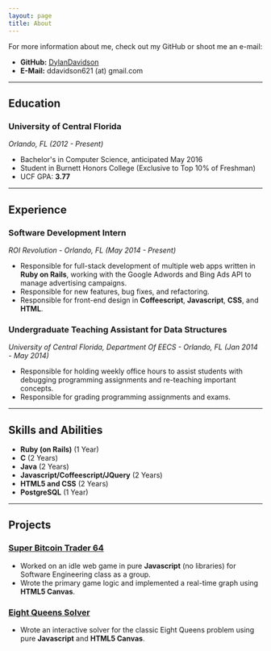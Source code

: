 ```yaml
---
layout: page
title: About
---
```


For more information about me, check out my GitHub or shoot me an e-mail:

* **GitHub:** [DylanDavidson](http://github.com/dylandavidson)
* **E-Mail:** ddavidson621 (at) gmail.com

-----

## Education

### University of Central Florida
*Orlando, FL (2012 - Present)*

* Bachelor's in Computer Science, anticipated May 2016
* Student in Burnett Honors College (Exclusive to Top 10% of Freshman)
* UCF GPA: **3.77**

-----

## Experience

### Software Development Intern
*ROI Revolution - Orlando, FL (May 2014 - Present)*

* Responsible for full-stack development of multiple web apps written in **Ruby on Rails**, working with the Google Adwords and Bing Ads API to manage advertising campaigns.
* Responsible for new features, bug fixes, and refactoring.
* Responsible for front-end design in **Coffeescript**, **Javascript**, **CSS**, and **HTML**.

### Undergraduate Teaching Assistant for Data Structures
*University of Central Florida, Department Of EECS - Orlando, FL (Jan 2014 - May 2014)*

* Responsible for holding weekly office hours to assist students with debugging programming assignments and re-teaching important concepts.
* Responsible for grading programming assignments and exams.	

-----

## Skills and Abilities
* **Ruby (on Rails)** (1 Year)
* **C** (2 Years)
* **Java** (2 Years)
* **Javascript/Coffeescript/JQuery** (2 Years)
* **HTML5 and CSS** (2 Years)
* **PostgreSQL** (1 Year)

-----

## Projects

### [Super Bitcoin Trader 64](http://superbt.herokuapp.com)

* Worked on an idle web game in pure **Javascript** (no libraries) for Software Engineering class as a group.
* Wrote the primary game logic and implemented a real-time graph using **HTML5 Canvas**.

### [Eight Queens Solver](http://eightqueens.herokuapp.com)

* Wrote an interactive solver for the classic Eight Queens problem using pure **Javascript** and **HTML5 Canvas**. 